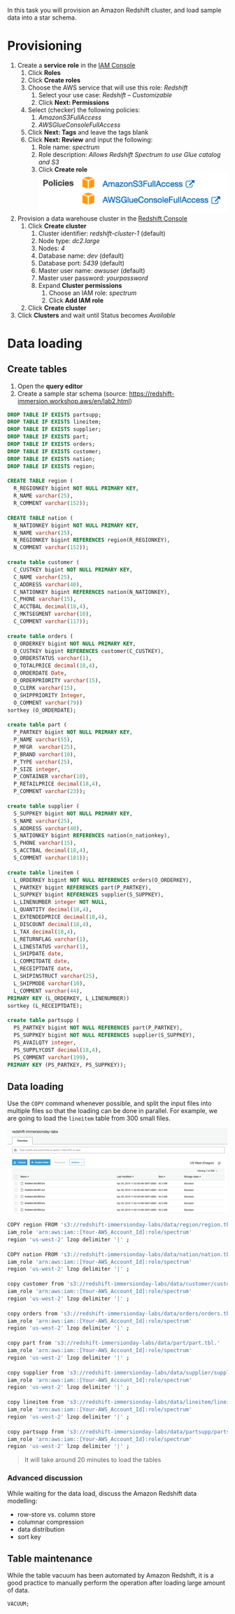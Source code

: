 In this task you will provision an Amazon Redshift cluster, and load sample data into a star schema.

# Provisioning

1. Create a **service role** in the [IAM Console](https://console.aws.amazon.com/iam/home)
   1.  Click **Roles**
   2.  Click **Create roles**
   3.  Choose the AWS service that will use this role: *Redshift*
       1.  Select your use case: *Redshift – Customizable*
       2.  Click **Next: Permissions**
   4.  Select (checker) the following policies:
       1.  *AmazonS3FullAccess*
       2.  *AWSGlueConsoleFullAccess*
   5.  Click **Next: Tags** and leave the tags blank
   6.  Click **Next: Review** and input the following:
       1.  Role name: *spectrum*
       2.  Role description: *Allows Redshift Spectrum to use Glue catalog and S3*
       3.  Click **Create role**![iam-spectrum](images/iam-spectrum.png)
2.  Provision a data warehouse cluster in the [Redshift Console](https://console.aws.amazon.com/redshiftv2/)
    1.  Click **Create cluster**
        1.  Cluster identifier: *redshift-cluster-1* (default)
        2.  Node type: *dc2.large*
        3.  Nodes: *4*
        4.  Database name: *dev* (default)
        5.  Database port: *5439* (default)
        6.  Master user name: *awsuser* (default)
        7.  Master user password: *yourpassword*
        8.  Expand **Cluster permissions**
            1.  Choose an IAM role: *spectrum*
            2.  Click **Add IAM role**
    2.  Click **Create cluster**
3.  Click **Clusters** and wait until Status becomes *Available*

# Data loading

## Create tables

1. Open the **query editor**
2. Create a sample star schema (source: https://redshift-immersion.workshop.aws/en/lab2.html)

```sql
DROP TABLE IF EXISTS partsupp;
DROP TABLE IF EXISTS lineitem;
DROP TABLE IF EXISTS supplier;
DROP TABLE IF EXISTS part;
DROP TABLE IF EXISTS orders;
DROP TABLE IF EXISTS customer;
DROP TABLE IF EXISTS nation;
DROP TABLE IF EXISTS region;

CREATE TABLE region (
  R_REGIONKEY bigint NOT NULL PRIMARY KEY,
  R_NAME varchar(25),
  R_COMMENT varchar(152));

CREATE TABLE nation (
  N_NATIONKEY bigint NOT NULL PRIMARY KEY,
  N_NAME varchar(25),
  N_REGIONKEY bigint REFERENCES region(R_REGIONKEY),
  N_COMMENT varchar(152));

create table customer (
  C_CUSTKEY bigint NOT NULL PRIMARY KEY,
  C_NAME varchar(25),
  C_ADDRESS varchar(40),
  C_NATIONKEY bigint REFERENCES nation(N_NATIONKEY),
  C_PHONE varchar(15),
  C_ACCTBAL decimal(18,4),
  C_MKTSEGMENT varchar(10),
  C_COMMENT varchar(117));

create table orders (
  O_ORDERKEY bigint NOT NULL PRIMARY KEY,
  O_CUSTKEY bigint REFERENCES customer(C_CUSTKEY),
  O_ORDERSTATUS varchar(1),
  O_TOTALPRICE decimal(18,4),
  O_ORDERDATE Date,
  O_ORDERPRIORITY varchar(15),
  O_CLERK varchar(15),
  O_SHIPPRIORITY Integer,
  O_COMMENT varchar(79))
sortkey (O_ORDERDATE);

create table part (
  P_PARTKEY bigint NOT NULL PRIMARY KEY,
  P_NAME varchar(55),
  P_MFGR  varchar(25),
  P_BRAND varchar(10),
  P_TYPE varchar(25),
  P_SIZE integer,
  P_CONTAINER varchar(10),
  P_RETAILPRICE decimal(18,4),
  P_COMMENT varchar(23));
  
create table supplier (
  S_SUPPKEY bigint NOT NULL PRIMARY KEY,
  S_NAME varchar(25),
  S_ADDRESS varchar(40),
  S_NATIONKEY bigint REFERENCES nation(n_nationkey),
  S_PHONE varchar(15),
  S_ACCTBAL decimal(18,4),
  S_COMMENT varchar(101));                                      

create table lineitem (
  L_ORDERKEY bigint NOT NULL REFERENCES orders(O_ORDERKEY),
  L_PARTKEY bigint REFERENCES part(P_PARTKEY),
  L_SUPPKEY bigint REFERENCES supplier(S_SUPPKEY),
  L_LINENUMBER integer NOT NULL,
  L_QUANTITY decimal(18,4),
  L_EXTENDEDPRICE decimal(18,4),
  L_DISCOUNT decimal(18,4),
  L_TAX decimal(18,4),
  L_RETURNFLAG varchar(1),
  L_LINESTATUS varchar(1),
  L_SHIPDATE date,
  L_COMMITDATE date,
  L_RECEIPTDATE date,
  L_SHIPINSTRUCT varchar(25),
  L_SHIPMODE varchar(10),
  L_COMMENT varchar(44),
PRIMARY KEY (L_ORDERKEY, L_LINENUMBER))
sortkey (L_RECEIPTDATE);

create table partsupp (
  PS_PARTKEY bigint NOT NULL REFERENCES part(P_PARTKEY),
  PS_SUPPKEY bigint NOT NULL REFERENCES supplier(S_SUPPKEY),
  PS_AVAILQTY integer,
  PS_SUPPLYCOST decimal(18,4),
  PS_COMMENT varchar(199),
PRIMARY KEY (PS_PARTKEY, PS_SUPPKEY));
```

## Data loading

Use the `COPY` command whenever possible, and split the input files into multiple files so that the loading can be done in parallel. For example, we are going to load the `lineitem` table from 300 small files.

![multiple-inputfiles](images/multiple-inputfiles.png)

```bash
COPY region FROM 's3://redshift-immersionday-labs/data/region/region.tbl.lzo'
iam_role 'arn:aws:iam::[Your-AWS_Account_Id]:role/spectrum'
region 'us-west-2' lzop delimiter '|' ;

COPY nation FROM 's3://redshift-immersionday-labs/data/nation/nation.tbl.'
iam_role 'arn:aws:iam::[Your-AWS_Account_Id]:role/spectrum'
region 'us-west-2' lzop delimiter '|' ;

copy customer from 's3://redshift-immersionday-labs/data/customer/customer.tbl.'
iam_role 'arn:aws:iam::[Your-AWS_Account_Id]:role/spectrum'
region 'us-west-2' lzop delimiter '|' ;

copy orders from 's3://redshift-immersionday-labs/data/orders/orders.tbl.'
iam_role 'arn:aws:iam::[Your-AWS_Account_Id]:role/spectrum'
region 'us-west-2' lzop delimiter '|' ;

copy part from 's3://redshift-immersionday-labs/data/part/part.tbl.'
iam_role 'arn:aws:iam::[Your-AWS_Account_Id]:role/spectrum'
region 'us-west-2' lzop delimiter '|' ;

copy supplier from 's3://redshift-immersionday-labs/data/supplier/supplier.json' manifest
iam_role 'arn:aws:iam::[Your-AWS_Account_Id]:role/spectrum'
region 'us-west-2' lzop delimiter '|' ;

copy lineitem from 's3://redshift-immersionday-labs/data/lineitem/lineitem.tbl.'
iam_role 'arn:aws:iam::[Your-AWS_Account_Id]:role/spectrum'
region 'us-west-2' lzop delimiter '|' ;

copy partsupp from 's3://redshift-immersionday-labs/data/partsupp/partsupp.tbl.'
iam_role 'arn:aws:iam::[Your-AWS_Account_Id]:role/spectrum'
region 'us-west-2' lzop delimiter '|' ;
```

> It will take around 20 minutes to load the tables

### Advanced discussion
While waiting for the data load, discuss the Amazon Redshift data modelling:
* row-store vs. column store
* columnar compression
* data distribution
* sort key

## Table maintenance

While the table vacuum has been automated by Amazon Redshift, it is a good practice to manually perform the operation after loading large amount of data.

```
VACUUM;
```
